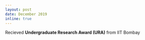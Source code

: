 ```yaml
---
layout: post
date: December 2019
inline: true
---
```


Recieved **Undergraduate Research Award (URA)** from IIT Bombay
